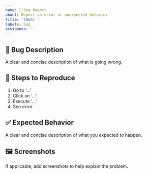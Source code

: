 ```yaml
---
name: 🐛 Bug Report
about: Report an error or unexpected behavior
title: '[BUG] '
labels: bug
assignees: ''
---
```


## 📝 Bug Description
A clear and concise description of what is going wrong.

## 🔄 Steps to Reproduce
1. Go to '...'
2. Click on '...'
3. Execute '...'
4. See error

## ✅ Expected Behavior
A clear and concise description of what you expected to happen.

## 🖼️ Screenshots
If applicable, add screenshots to help explain the problem.
